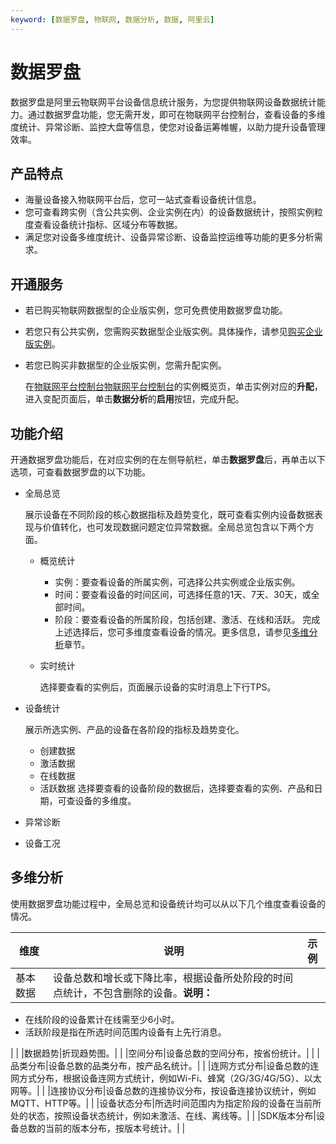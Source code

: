 ```yaml
---
keyword: [数据罗盘, 物联网, 数据分析, 数据, 阿里云]
---
```


# 数据罗盘

数据罗盘是阿里云物联网平台设备信息统计服务，为您提供物联网设备数据统计能力。通过数据罗盘功能，您无需开发，即可在物联网平台控制台，查看设备的多维度统计、异常诊断、监控大盘等信息，使您对设备运筹帷幄，以助力提升设备管理效率。

## 产品特点

-   海量设备接入物联网平台后，您可一站式查看设备统计信息。
-   您可查看跨实例（含公共实例、企业实例在内）的设备数据统计，按照实例粒度查看设备统计指标、区域分布等数据。
-   满足您对设备多维度统计、设备异常诊断、设备监控运维等功能的更多分析需求。

## 开通服务

-   若已购买物联网数据型的企业版实例，您可免费使用数据罗盘功能。
-   若您只有公共实例，您需购买数据型企业版实例。具体操作，请参见[购买企业版实例](/cn.zh-CN/.md)。
-   若您已购买非数据型的企业版实例，您需升配实例。

    在[物联网平台控制台](http://iot.console.aliyun.com/)[物联网平台控制台](https://partners-intl.console.aliyun.com/#/iot)的实例概览页，单击实例对应的**升配**，进入变配页面后，单击**数据分析**的**启用**按钮，完成升配。


## 功能介绍

开通数据罗盘功能后，在对应实例的在左侧导航栏，单击**数据罗盘**后，再单击以下选项，可查看数据罗盘的以下功能。

-   全局总览

    展示设备在不同阶段的核心数据指标及趋势变化，既可查看实例内设备数据表现与价值转化，也可发现数据问题定位异常数据。全局总览包含以下两个方面。

    -   概览统计

        -   实例：要查看设备的所属实例，可选择公共实例或企业版实例。
        -   时间：要查看设备的时间区间，可选择任意的1天、7天、30天，或全部时间。
        -   阶段：要查看设备的所属阶段，包括创建、激活、在线和活跃。
        完成上述选择后，您可多维度查看设备的情况。更多信息，请参见[多维分析](#section_6ep_mlt_k1i)章节。

    -   实时统计

        选择要查看的实例后，页面展示设备的实时消息上下行TPS。

-   设备统计

    展示所选实例、产品的设备在各阶段的指标及趋势变化。

    -   创建数据
    -   激活数据
    -   在线数据
    -   活跃数据
    选择要查看的设备阶段的数据后，选择要查看的实例、产品和日期，可查设备的多维度。

-   异常诊断
-   设备工况

## 多维分析

使用数据罗盘功能过程中，全局总览和设备统计均可以从以下几个维度查看设备的情况。

|维度|说明|示例|
|--|--|--|
|基本数据|设备总数和增长或下降比率，根据设备所处阶段的时间点统计，不包含删除的设备。**说明：**

-   在线阶段的设备累计在线需至少6小时。
-   活跃阶段是指在所选时间范围内设备有上先行消息。

| |
|数据趋势|折现趋势图。| |
|空间分布|设备总数的空间分布，按省份统计。| |
|品类分布|设备总数的品类分布，按产品名统计。| |
|连网方式分布|设备总数的连网方式分布，根据设备连网方式统计，例如Wi-Fi、蜂窝（2G/3G/4G/5G）、以太网等。| |
|连接协议分布|设备总数的连接协议分布，按设备连接协议统计，例如MQTT、HTTP等。| |
|设备状态分布|所选时间范围内为指定阶段的设备在当前所处的状态，按照设备状态统计，例如未激活、在线、离线等。| |
|SDK版本分布|设备总数的当前的版本分布，按版本号统计。| |

